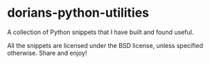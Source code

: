 dorians-python-utilities
========================

A collection of Python snippets that I have built and found useful.

All the snippets are licensed under the BSD license, unless specified otherwise.  Share and enjoy!